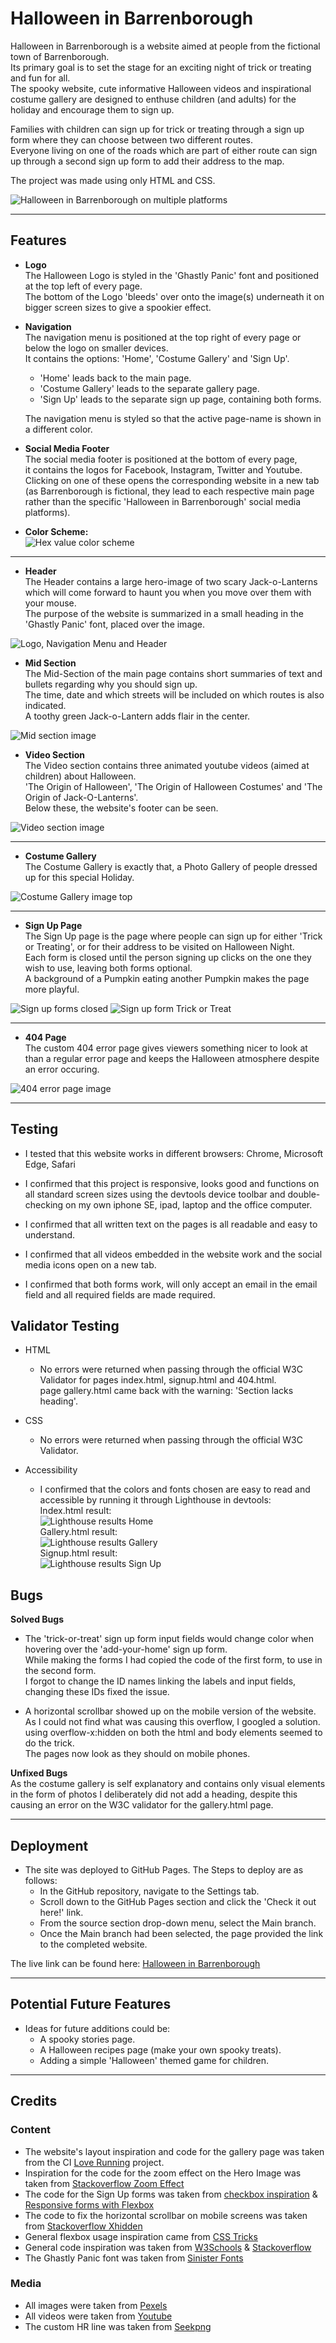 # Halloween in Barrenborough

Halloween in Barrenborough is a website aimed at people from the fictional town of Barrenborough.  
Its primary goal is to set the stage for an exciting night of trick or treating and fun for all.  
The spooky website, cute informative Halloween videos and inspirational costume gallery are designed to enthuse children (and adults) for the holiday and encourage them to sign up.  

Families with children can sign up for trick or treating through a sign up form where they can choose between two different routes.  
Everyone living on one of the roads which are part of either route can sign up through a second sign up form to add their address to the map.  

The project was made using only HTML and CSS.  

![Halloween in Barrenborough on multiple platforms](assets/readme_images/responsive.jpg)  

---

## Features

* **Logo**  
The Halloween Logo is styled in the 'Ghastly Panic' font and positioned at the top left of every page.  
The bottom of the Logo 'bleeds' over onto the image(s) underneath it on bigger screen sizes to give a spookier effect.

* **Navigation**  
The navigation menu is positioned at the top right of every page or below the logo on smaller devices.  
It contains the options: 'Home', 'Costume Gallery' and 'Sign Up'.
    * 'Home' leads back to the main page.  
    * 'Costume Gallery' leads to the separate gallery page.  
    * 'Sign Up' leads to the separate sign up page, containing both forms.  

    The navigation menu is styled so that the active page-name is shown in a different color.  
     

* **Social Media Footer**  
The social media footer is positioned at the bottom of every page,  
it contains the logos for Facebook, Instagram, Twitter and Youtube.  
Clicking on one of these opens the corresponding website in a new tab (as Barrenborough is fictional, they lead to each respective main page rather than the specific 'Halloween in Barrenborough' social media platforms).  

* **Color Scheme:**  
![Hex value color scheme](assets/readme_images/colors.jpg)

---  

* **Header**  
The Header contains a large hero-image of two scary Jack-o-Lanterns which will come forward to haunt you when you move over them with your mouse.  
The purpose of the website is summarized in a small heading in the 'Ghastly Panic' font, placed over the image.  

![Logo, Navigation Menu and Header](assets/readme_images/header.jpg)  

* **Mid Section**  
The Mid-Section of the main page contains short summaries of text and bullets regarding why you should sign up.  
The time, date and which streets will be included on which routes is also indicated.  
A toothy green Jack-o-Lantern adds flair in the center.  

![Mid section image](assets/readme_images/mid-section.jpg)  

* **Video Section**  
The Video section contains three animated youtube videos (aimed at children) about Halloween.  
'The Origin of Halloween', 'The Origin of Halloween Costumes' and 'The Origin of Jack-O-Lanterns'.  
Below these, the website's footer can be seen.  

![Video section image](assets/readme_images/video-section.jpg)  

---  

* **Costume Gallery**  
The Costume Gallery is exactly that, a Photo Gallery of people dressed up for this special Holiday.  

![Costume Gallery image top](assets/readme_images/gallery.jpg)  

---  

* **Sign Up Page**  
The Sign Up page is the page where people can sign up for either 'Trick or Treating', or for their address to be visited on Halloween Night.  
Each form is closed until the person signing up clicks on the one they wish to use,  leaving both forms optional.  
A background of a Pumpkin eating another Pumpkin makes the page more playful.  

![Sign up forms closed](assets/readme_images/signup_closed.jpg) 
![Sign up form Trick or Treat](assets/readme_images/signup_open.jpg)   

---  

* **404 Page**  
The custom 404 error page gives viewers something nicer to look at than a regular error page and keeps the Halloween atmosphere despite an error occuring.  

![404 error page image](assets/readme_images/404.jpg)  

---  

## Testing  

* I tested that this website works in different browsers: Chrome, Microsoft Edge, Safari  

* I confirmed that this project is responsive, looks good and functions on all standard screen sizes using the devtools device toolbar and double-checking on my own iphone SE, ipad, laptop and the office computer.  

* I confirmed that all written text on the pages is all readable and easy to understand.  

* I confirmed that all videos embedded in the website work and the social media icons open on a new tab.

* I confirmed that both forms work, will only accept an email in the email field and all required fields are made required.  

## Validator Testing  

* HTML  
  * No errors were returned when passing through the official W3C Validator for pages index.html, signup.html and 404.html.  
   page gallery.html came back with the warning: 'Section lacks heading'.    

* CSS
  * No errors were returned when passing through the official W3C Validator.    

 * Accessibility
   * I confirmed that the colors and fonts chosen are easy to read and accessible by running it through Lighthouse in devtools:  
Index.html result:  
![Lighthouse results Home](assets/readme_images/lighthouse_index.jpg)  
Gallery.html result:  
![Lighthouse results Gallery](assets/readme_images/lighthouse_gallery.jpg)  
Signup.html result:  
![Lighthouse results Sign Up](assets/readme_images/lighthouse_signup.jpg)    

## Bugs  

**Solved Bugs**  

* The 'trick-or-treat' sign up form input fields would change color when hovering over the 'add-your-home' sign up form.  
While making the forms I had copied the code of the first form, to use in the second form.  
I forgot to change the ID names linking the labels and input fields, changing these IDs fixed the issue.  

* A horizontal scrollbar showed up on the mobile version of the website.  
As I could not find what was causing this overflow, I googled a solution.  
using overflow-x:hidden on both the html and body elements seemed to do the trick.  
The pages now look as they should on mobile phones.  

**Unfixed Bugs**  
As the costume gallery is self explanatory and contains only visual elements in the form of photos I deliberately did not add a heading, despite this causing an error on the W3C validator for the gallery.html page.  

---  

## Deployment  

* The site was deployed to GitHub Pages. The Steps to deploy are as follows:
  * In the GitHub repository, navigate to the Settings tab.  
  * Scroll down to the GitHub Pages section and click the 'Check it out here!' link.  
  * From the source section drop-down menu, select the Main branch.  
  * Once the Main branch had been selected, the page provided the link to the completed website.  

The live link can be found here: [Halloween in Barrenborough](https://seamse.github.io/ci-project-one/)  

---  

## Potential Future Features  

* Ideas for future additions could be:
  * A spooky stories page.
  * A Halloween recipes page (make your own spooky treats).
  * Adding a simple 'Halloween' themed game for children.  

---  

## Credits  

### Content  
* The website's layout inspiration and code for the gallery page was taken from the CI [Love Running](https://seamse.github.io/love-running/) project.  
* Inspiration for the code for the zoom effect on the Hero Image was taken from [Stackoverflow Zoom Effect](https://stackoverflow.com/questions/15757036/creating-a-zoom-effect-on-an-image-on-hover-using-css)  
* The code for the Sign Up forms was taken from [checkbox inspiration](https://stackoverflow.com/questions/31411627/hide-an-input-until-a-checkbox-has-been-checked) & [Responsive forms with Flexbox](https://webdesign.tutsplus.com/tutorials/building-responsive-forms-with-flexbox--cms-26767)  
* The code to fix the horizontal scrollbar on mobile screens was taken from [Stackoverflow Xhidden](https://stackoverflow.com/questions/8635799/overflow-xhidden-still-can-scroll)  
* General flexbox usage inspiration came from [CSS Tricks](https://css-tricks.com/snippets/css/a-guide-to-flexbox/)  
* General code inspiration was taken from [W3Schools](https://www.w3schools.com) & [Stackoverflow](https://www.stackoverflow.com)  
* The Ghastly Panic font was taken from [Sinister Fonts](https://www.sinisterfonts.com)  

### Media  
* All images were taken from [Pexels](https://www.pexels.com/)  
* All videos were taken from [Youtube](https://youtube.com/)  
* The custom HR line was taken from [Seekpng](https://www.seekpng.com/ipng/u2w7a9q8q8e6e6a9_halloween-border-png-for-kids-black-borders-halloween/)  












